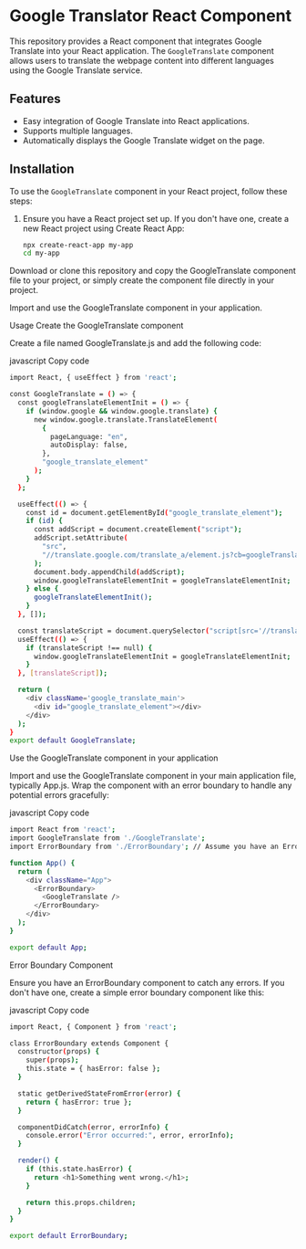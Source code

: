 # Google Translator React Component

This repository provides a React component that integrates Google Translate into your React application. The `GoogleTranslate` component allows users to translate the webpage content into different languages using the Google Translate service.

## Features

- Easy integration of Google Translate into React applications.
- Supports multiple languages.
- Automatically displays the Google Translate widget on the page.

## Installation

To use the `GoogleTranslate` component in your React project, follow these steps:

1. Ensure you have a React project set up. If you don't have one, create a new React project using Create React App:

   ```bash
   npx create-react-app my-app
   cd my-app
Download or clone this repository and copy the GoogleTranslate component file to your project, or simply create the component file directly in your project.

Import and use the GoogleTranslate component in your application.

Usage
Create the GoogleTranslate component

Create a file named GoogleTranslate.js and add the following code:

javascript
Copy code

```bash
import React, { useEffect } from 'react';

const GoogleTranslate = () => {
  const googleTranslateElementInit = () => {
    if (window.google && window.google.translate) {
      new window.google.translate.TranslateElement(
        {
          pageLanguage: "en",
          autoDisplay: false,
        },
        "google_translate_element"
      );
    }
  };

  useEffect(() => {
    const id = document.getElementById("google_translate_element");
    if (id) {
      const addScript = document.createElement("script");
      addScript.setAttribute(
        "src",
        "//translate.google.com/translate_a/element.js?cb=googleTranslateElementInit"
      );
      document.body.appendChild(addScript);
      window.googleTranslateElementInit = googleTranslateElementInit;
    } else {
      googleTranslateElementInit();
    }
  }, []);

  const translateScript = document.querySelector("script[src='//translate.google.com/translate_a/element.js?cb=googleTranslateElementInit']");
  useEffect(() => {
    if (translateScript !== null) {
      window.googleTranslateElementInit = googleTranslateElementInit;
    }
  }, [translateScript]);

  return (
    <div className='google_translate_main'>
      <div id="google_translate_element"></div>
    </div>
  );
}
export default GoogleTranslate;
```
Use the GoogleTranslate component in your application

Import and use the GoogleTranslate component in your main application file, typically App.js. Wrap the component with an error boundary to handle any potential errors gracefully:

javascript
Copy code

```bash
import React from 'react';
import GoogleTranslate from './GoogleTranslate';
import ErrorBoundary from './ErrorBoundary'; // Assume you have an ErrorBoundary component

function App() {
  return (
    <div className="App">
      <ErrorBoundary>
        <GoogleTranslate />
      </ErrorBoundary>
    </div>
  );
}

export default App;
```
Error Boundary Component

Ensure you have an ErrorBoundary component to catch any errors. If you don't have one, create a simple error boundary component like this:

javascript
Copy code

```bash
import React, { Component } from 'react';

class ErrorBoundary extends Component {
  constructor(props) {
    super(props);
    this.state = { hasError: false };
  }

  static getDerivedStateFromError(error) {
    return { hasError: true };
  }

  componentDidCatch(error, errorInfo) {
    console.error("Error occurred:", error, errorInfo);
  }

  render() {
    if (this.state.hasError) {
      return <h1>Something went wrong.</h1>;
    }

    return this.props.children;
  }
}

export default ErrorBoundary;
```
